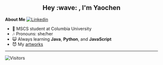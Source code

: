 <h2 align="center">Hey :wave: , I'm Yaochen</h2>


**About Me** [![Linkedin](https://i.stack.imgur.com/gVE0j.png)](https://www.linkedin.com/in/yaochen-shen/)

- :blue_heart:  MSCS student at Columbia University
- :notes: Pronouns: she/her
- :smiley_cat: Always  learning **Java**, **Python**, and **JavaScript**
- :smiling_imp: My <a href="https://www.instagram.com/yaoxshen_art/?igshid=YmMyMTA2M2Y%3D"> artworks</a>

***
![Visitors](https://api.visitorbadge.io/api/visitors?path=ys3593&labelColor=%23ff8a65&countColor=%23ffffff&style=flat-square)
 <br>


